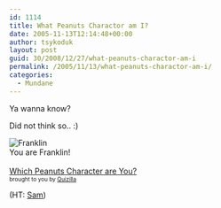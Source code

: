 ```yaml
---
id: 1114
title: What Peanuts Charactor am I?
date: 2005-11-13T12:14:48+00:00
author: tsykoduk
layout: post
guid: 30/2008/12/27/what-peanuts-charactor-am-i
permalink: /2005/11/13/what-peanuts-charactor-am-i/
categories:
  - Mundane
---
```

<p>Ya wanna know?</p>


<p>Did not think so.. :)</p>


<p><img src="http://images.quizilla.com/A/anonymousnowhere/1064197208_r_franklin.jpg" border="0" alt="Franklin"/><br />You are Franklin!
<br /><br /><a href="http://quizilla.com/users/anonymousnowhere/quizzes/Which%20Peanuts%20Character%20are%20You%3F/"> Which Peanuts Character are You?</a><br /> <font size="-2">brought to you by <a href="http://quizilla.com">Quizilla</a></font></p>


<p>(HT: <a href="http://www.samanthaburns.com/archives/2005/11/peanuts_quiz.html">Sam</a>)</p>